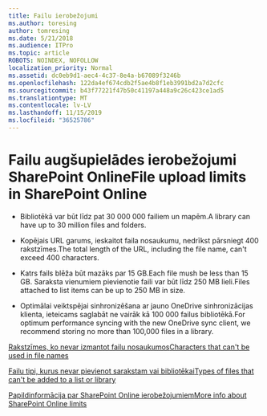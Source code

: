 ```yaml
---
title: Failu ierobežojumi
ms.author: toresing
author: tomresing
ms.date: 5/21/2018
ms.audience: ITPro
ms.topic: article
ROBOTS: NOINDEX, NOFOLLOW
localization_priority: Normal
ms.assetid: dc0eb9d1-aec4-4c37-8e4a-b67089f3246b
ms.openlocfilehash: 122da4ef674cdb2f5ae4b8f1eb3991bd2a7d2cfc
ms.sourcegitcommit: b43f77221f47b50c41197a448a9c26c423ce1ad5
ms.translationtype: MT
ms.contentlocale: lv-LV
ms.lasthandoff: 11/15/2019
ms.locfileid: "36525786"
---
```

# <a name="file-upload-limits-in-sharepoint-online"></a><span data-ttu-id="6675c-102">Failu augšupielādes ierobežojumi SharePoint Online</span><span class="sxs-lookup"><span data-stu-id="6675c-102">File upload limits in SharePoint Online</span></span>

- <span data-ttu-id="6675c-103">Bibliotēkā var būt līdz pat 30 000 000 failiem un mapēm.</span><span class="sxs-lookup"><span data-stu-id="6675c-103">A library can have up to 30 million files and folders.</span></span>
    
- <span data-ttu-id="6675c-104">Kopējais URL garums, ieskaitot faila nosaukumu, nedrīkst pārsniegt 400 rakstzīmes.</span><span class="sxs-lookup"><span data-stu-id="6675c-104">The total length of the URL, including the file name, can't exceed 400 characters.</span></span>
    
- <span data-ttu-id="6675c-105">Katrs fails blēža būt mazāks par 15 GB.</span><span class="sxs-lookup"><span data-stu-id="6675c-105">Each file mush be less than 15 GB.</span></span> <span data-ttu-id="6675c-106">Saraksta vienumiem pievienotie faili var būt līdz 250 MB lieli.</span><span class="sxs-lookup"><span data-stu-id="6675c-106">Files attached to list items can be up to 250 MB in size.</span></span>
    
- <span data-ttu-id="6675c-107">Optimālai veiktspējai sinhronizēšana ar jauno OneDrive sinhronizācijas klienta, ieteicams saglabāt ne vairāk kā 100 000 failus bibliotēkā.</span><span class="sxs-lookup"><span data-stu-id="6675c-107">For optimum performance syncing with the new OneDrive sync client, we recommend storing no more than 100,000 files in a library.</span></span> 
    
[<span data-ttu-id="6675c-108">Rakstzīmes, ko nevar izmantot failu nosaukumos</span><span class="sxs-lookup"><span data-stu-id="6675c-108">Characters that can't be used in file names</span></span>](https://go.microsoft.com/fwlink/?linkid=866430)
  
[<span data-ttu-id="6675c-109">Failu tipi, kurus nevar pievienot sarakstam vai bibliotēkai</span><span class="sxs-lookup"><span data-stu-id="6675c-109">Types of files that can't be added to a list or library</span></span>](https://go.microsoft.com/fwlink/?linkid=273757)
  
[<span data-ttu-id="6675c-110">Papildinformācija par SharePoint Online ierobežojumiem</span><span class="sxs-lookup"><span data-stu-id="6675c-110">More info about SharePoint Online limits</span></span>](https://go.microsoft.com/fwlink/?linkid=271273)
  

